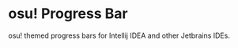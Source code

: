# osu! Progress Bar

<!-- Plugin description -->
osu! themed progress bars for Intellij IDEA and other Jetbrains IDEs.
<!-- Plugin description end -->
